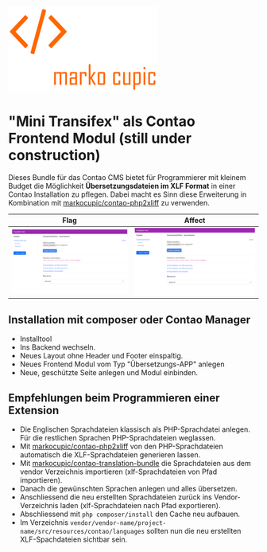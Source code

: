 ![Alt text](docs/logo.png?raw=true "logo")

# "Mini Transifex" als Contao Frontend Modul (still under construction)

Dieses Bundle für das Contao CMS bietet
für Programmierer mit kleinem Budget die Möglichkeit **Übersetzungsdateien im XLF Format**
in einer Contao Installation zu pflegen. Dabei macht es Sinn diese Erweiterung in Kombination mit
[markocupic/contao-php2xliff](https://github.com/markocupic/contao-php2xliff) zu verwenden.

| Flag                                                     | Affect                                                   |
|----------------------------------------------------------|----------------------------------------------------------|
| ![Übersetzungsmodul](docs/translation_tool_resource.png) | ![Übersetzungsmodul](docs/translation_tool_resource.png) |

## Installation mit composer oder **Contao Manager**

- Installtool
- Ins Backend wechseln.
- Neues Layout ohne Header und Footer einspaltig.
- Neues Frontend Modul vom Typ "Übersetzungs-APP" anlegen
- Neue, geschützte Seite anlegen und Modul einbinden.

## Empfehlungen beim Programmieren einer Extension

- Die Englischen Sprachdateien klassisch als PHP-Sprachdatei anlegen. Für die restlichen Sprachen PHP-Sprachdateien weglassen.
- Mit [markocupic/contao-php2xliff](https://github.com/markocupic/contao-php2xliff) von den PHP-Sprachdateien automatisch die XLF-Sprachdateien generieren lassen.
- Mit [markocupic/contao-translation-bundle](https://github.com/markocupic/contao-translation-bundle) die Sprachdateien aus dem vendor Verzeichnis importieren (xlf-Sprachdateien von Pfad importieren).
- Danach die gewünschten Sprachen anlegen und alles übersetzen.
- Anschliessend die neu erstellten Sprachdateien zurück ins Vendor-Verzeichnis laden (xlf-Sprachdateien nach Pfad exportieren).
- Abschliessend mit `php composer/install` den Cache neu aufbauen.
- Im Verzeichnis `vendor/vendor-name/project-name/src/resources/contao/languages` sollten nun die neu erstellten XLF-Spachdateien sichtbar sein.
